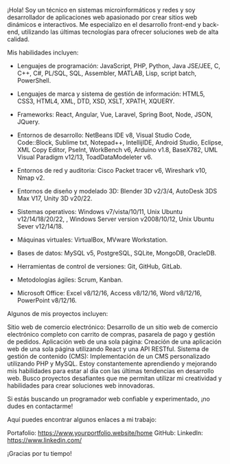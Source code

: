 ¡Hola! Soy un técnico en sistemas microinformáticos y redes y soy desarrollador de aplicaciones web apasionado por crear sitios web dinámicos e interactivos. Me especializo en el desarrollo front-end y back-end, utilizando las últimas tecnologías para ofrecer soluciones web de alta calidad.

Mis habilidades incluyen:

- Lenguajes de programación: JavaScript, PHP, Python, Java JSE/JEE, C, C++, C#, PL/SQL, SQL, Assembler, MATLAB, Lisp, script batch, PowerShell.
  
- Lenguajes de marca y sistema de gestión de información: HTML5, CSS3, HTML4, XML, DTD, XSD, XSLT, XPATH, XQUERY.
  
- Frameworks: React, Angular, Vue, Laravel, Spring Boot, Node, JSON, JQuery.
  
- Entornos de desarrollo: NetBeans IDE v8, Visual Studio Code, Code::Block, Sublime txt, Notepad++, IntellijIDE, Android Studio, Eclipse, XML Copy Editor, PseInt, WorkBench v6, Arduino v1.8, BaseX782, UML Visual Paradigm v12/13, ToadDataModeleter v6.
  
- Entornos de red y auditoria: Cisco Packet tracer v6, Wireshark v10, Nmap v2.
  
- Entornos de diseño y modelado 3D: Blender 3D v2/3/4, AutoDesk 3DS Max V17, Unity 3D v20/22.
  
- Sistemas operativos: Windows v7/vista/10/11, Unix Ubuntu v12/14/18/20/22, , Windows Server version v2008/10/12, Unix Ubuntu Sever v12/14/18.
  
- Máquinas virtuales: VirtualBox, MVware Workstation.
  
- Bases de datos: MySQL v5, PostgreSQL, SQLite, MongoDB, OracleDB.
  
- Herramientas de control de versiones: Git, GitHub, GitLab.
  
- Metodologías ágiles: Scrum, Kanban.
  
- Microsoft Office: Excel v8/12/16, Access v8/12/16, Word v8/12/16, PowerPoint v8/12/16.

Algunos de mis proyectos incluyen:

Sitio web de comercio electrónico: Desarrollo de un sitio web de comercio electrónico completo con carrito de compras, pasarela de pago y gestión de pedidos.
Aplicación web de una sola página: Creación de una aplicación web de una sola página utilizando React y una API RESTful.
Sistema de gestión de contenido (CMS): Implementación de un CMS personalizado utilizando PHP y MySQL.
Estoy constantemente aprendiendo y mejorando mis habilidades para estar al día con las últimas tendencias en desarrollo web. Busco proyectos desafiantes que me permitan utilizar mi creatividad y habilidades para crear soluciones web innovadoras.

Si estás buscando un programador web confiable y experimentado, ¡no dudes en contactarme!

Aquí puedes encontrar algunos enlaces a mi trabajo:

Portafolio: https://www.yourportfolio.website/home
GitHub: 
LinkedIn: https://www.linkedin.com/

¡Gracias por tu tiempo!
